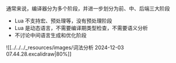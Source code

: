 通常来说，编译器分为多个阶段，并进一步划分为前、中、后端三大阶段
- Lua 不支持宏、预处理等，没有预处理阶段
- Lua 是动态语言，不需要编译期类型检查，不需要语义分析
- 不讨论中间语言生成和优化阶段

![[../../../_resources/images/词法分析 2024-12-03 07.44.28.excalidraw|80%]]